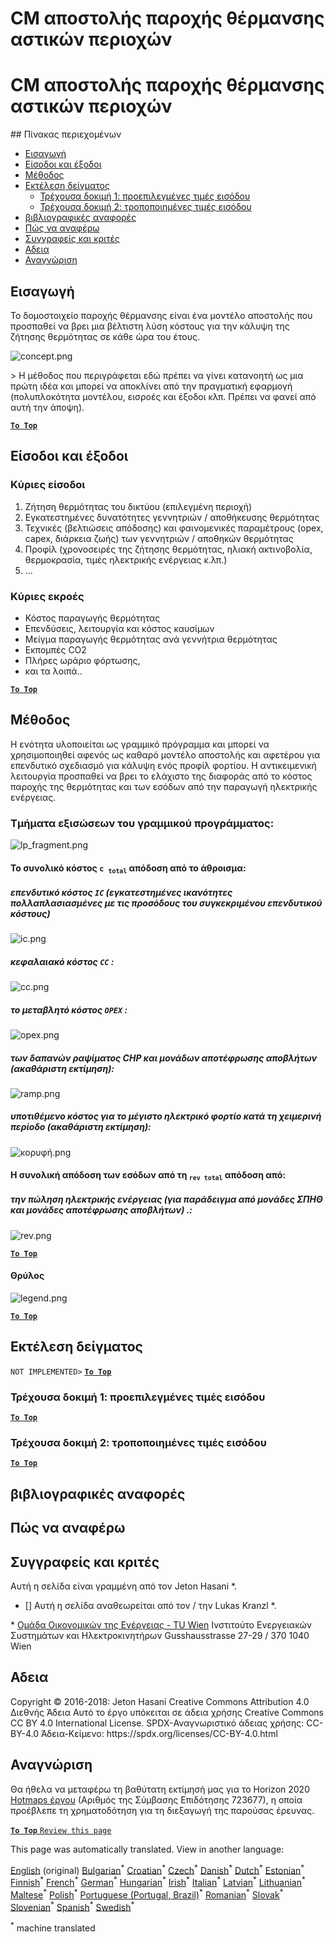 <h1> <a class="anchor" id="cm-district-heating-supply-dispatch" href="#cm-district-heating-supply-dispatch"><i class="fa fa-link"></i></a> CM αποστολής παροχής θέρμανσης αστικών περιοχών </h1><h1> <a class="anchor" id="cm-district-heating-supply-dispatch" href="#cm-district-heating-supply-dispatch"><i class="fa fa-link"></i></a> CM αποστολής παροχής θέρμανσης αστικών περιοχών </h1><p> ## Πίνακας περιεχομένων </p><ul><li> <a href="#introduction">Εισαγωγή</a> </li><li> <a href="#inputs-and-outputs">Είσοδοι και έξοδοι</a> </li><li> <a href="#method">Μέθοδος</a> </li><li> <a href="#sample-run">Εκτέλεση δείγματος</a> <ul><li> <a href="#test-run-1-default-input-values">Τρέχουσα δοκιμή 1: προεπιλεγμένες τιμές εισόδου</a> </li><li> <a href="#test-run-2-modified-input-values">Τρέχουσα δοκιμή 2: τροποποιημένες τιμές εισόδου</a> </li></ul></li><li> <a href="#references">βιβλιογραφικές αναφορές</a> </li><li> <a href="#how-to-cite">Πώς να αναφέρω</a> </li><li> <a href="#authors-and-reviewers">Συγγραφείς και κριτές</a> </li><li> <a href="#license">Αδεια</a> </li><li> <a href="#acknowledgement">Αναγνώριση</a> </li></ul><h2> <a class="anchor" id="introduction" href="#introduction"><i class="fa fa-link"></i></a> Εισαγωγή </h2><p> Το δομοστοιχείο παροχής θέρμανσης είναι ένα μοντέλο αποστολής που προσπαθεί να βρει μια βέλτιστη λύση κόστους για την κάλυψη της ζήτησης θερμότητας σε κάθε ώρα του έτους. </p><p><img alt="concept.png" src="https://github.com/HotMaps/hotmaps_wiki/blob/master/Images/dh_supply/concept.png"/></p><p> &gt; Η μέθοδος που περιγράφεται εδώ πρέπει να γίνει κατανοητή ως μια πρώτη ιδέα και μπορεί να αποκλίνει από την πραγματική εφαρμογή (πολυπλοκότητα μοντέλου, εισροές και έξοδοι κλπ. Πρέπει να φανεί από αυτή την άποψη). </p><p><ins> <code><strong><a href="#table-of-contents">To Top</a></strong></code> </ins> </p><h2> <a class="anchor" id="inputs-and-outputs" href="#inputs-and-outputs"><i class="fa fa-link"></i></a> Είσοδοι και έξοδοι </h2><h3> <a class="anchor" id="main-inputs" href="#main-inputs"><i class="fa fa-link"></i></a> Κύριες είσοδοι </h3><ol><li> Ζήτηση θερμότητας του δικτύου (επιλεγμένη περιοχή) </li><li> Εγκατεστημένες δυνατότητες γεννητριών / αποθήκευσης θερμότητας </li><li> Τεχνικές (βελτιώσεις απόδοσης) και φαινομενικές παραμέτρους (opex, capex, διάρκεια ζωής) των γεννητριών / αποθηκών θερμότητας </li><li> Προφίλ (χρονοσειρές της ζήτησης θερμότητας, ηλιακή ακτινοβολία, θερμοκρασία, τιμές ηλεκτρικής ενέργειας κ.λπ.) </li><li> ... </li></ol><h3> <a class="anchor" id="main-outputs" href="#main-outputs"><i class="fa fa-link"></i></a> Κύριες εκροές </h3><ul><li> Κόστος παραγωγής θερμότητας </li><li> Επενδύσεις, λειτουργία και κόστος καυσίμων </li><li> Μείγμα παραγωγής θερμότητας ανά γεννήτρια θερμότητας </li><li> Εκπομπές CO2 </li><li> Πλήρες ωράριο φόρτωσης, </li><li> και τα λοιπά.. </li></ul><p><ins> <code><strong><a href="#table-of-contents">To Top</a></strong></code> </ins> </p><h2> <a class="anchor" id="method" href="#method"><i class="fa fa-link"></i></a> Μέθοδος </h2><p> Η ενότητα υλοποιείται ως γραμμικό πρόγραμμα και μπορεί να χρησιμοποιηθεί αφενός ως καθαρό μοντέλο αποστολής και αφετέρου για επενδυτικό σχεδιασμό για κάλυψη ενός προφίλ φορτίου. Η αντικειμενική λειτουργία προσπαθεί να βρει το ελάχιστο της διαφοράς από το κόστος παροχής της θερμότητας και των εσόδων από την παραγωγή ηλεκτρικής ενέργειας. </p><h3> <a class="anchor" id="equation-fragments-of-the-linear-program-" href="#equation-fragments-of-the-linear-program-"><i class="fa fa-link"></i></a> Τμήματα εξισώσεων του γραμμικού προγράμματος: </h3><p><img alt="lp_fragment.png" src="https://github.com/HotMaps/hotmaps_wiki/blob/master/Images/dh_supply/lp_fragment.png"/></p><h4> <a class="anchor" id="the-total-costs-<code>c<sub>total<-sub><-code>-yield-from-the-sum-of-" href="#the-total-costs-<code>c<sub>total<-sub><-code>-yield-from-the-sum-of-"><i class="fa fa-link"></i></a> Το συνολικό κόστος <code>c <sub>total</sub></code> απόδοση από το άθροισμα: </h4><h5> <a class="anchor" id="investment-costs-<code>ic<-code>-installed-capacities-multiplied-by-the-annuities-of-the-specific-investment-costs" href="#investment-costs-<code>ic<-code>-installed-capacities-multiplied-by-the-annuities-of-the-specific-investment-costs"><i class="fa fa-link"></i></a> επενδυτικό κόστος <code>IC</code> (εγκατεστημένες ικανότητες πολλαπλασιασμένες με τις προσόδους του συγκεκριμένου επενδυτικού κόστους) </h5><p><img alt="ic.png" src="https://github.com/HotMaps/hotmaps_wiki/blob/master/Images/dh_supply/ic.png"/></p><h5> <a class="anchor" id="captial-costs-<code>cc<-code>--" href="#captial-costs-<code>cc<-code>--"><i class="fa fa-link"></i></a> κεφαλαιακό κόστος <code>CC</code> : </h5><p><img alt="cc.png" src="https://github.com/HotMaps/hotmaps_wiki/blob/master/Images/dh_supply/cc.png"/></p><h5> <a class="anchor" id="the-variable-costs-<code>opex<-code>--" href="#the-variable-costs-<code>opex<-code>--"><i class="fa fa-link"></i></a> το μεταβλητό κόστος <code>OPEX</code> : </h5><p><img alt="opex.png" src="https://github.com/HotMaps/hotmaps_wiki/blob/master/Images/dh_supply/opex.png"/></p><h5> <a class="anchor" id="ramp-costs-of-chp-and-waste-incineration-plants-rough-estimation--" href="#ramp-costs-of-chp-and-waste-incineration-plants-rough-estimation--"><i class="fa fa-link"></i></a> των δαπανών ραψίματος CHP και μονάδων αποτέφρωσης αποβλήτων (ακαθάριστη εκτίμηση): </h5><p><img alt="ramp.png" src="https://github.com/HotMaps/hotmaps_wiki/blob/master/Images/dh_supply/ramp.png"/></p><h5> <a class="anchor" id="assumed-costs-for-the-peak-electrical-load-in-the-winter-time-rough-estimation-" href="#assumed-costs-for-the-peak-electrical-load-in-the-winter-time-rough-estimation-"><i class="fa fa-link"></i></a> υποτιθέμενο κόστος για το μέγιστο ηλεκτρικό φορτίο κατά τη χειμερινή περίοδο (ακαθάριστη εκτίμηση): </h5><p><img alt="κορυφή.png" src="https://github.com/HotMaps/hotmaps_wiki/blob/master/Images/dh_supply/peak.png"/></p><h4> <a class="anchor" id="the-total-revenues-<code>rev<sub>total<-sub><-code>-yield-from--" href="#the-total-revenues-<code>rev<sub>total<-sub><-code>-yield-from--"><i class="fa fa-link"></i></a> Η συνολική απόδοση των εσόδων από τη <code><sub>rev total</sub></code> απόδοση από: </h4><h5> <a class="anchor" id="the-sale-of-electricity-for-example-from-chp-plants-and-waste-incineration-plants.-" href="#the-sale-of-electricity-for-example-from-chp-plants-and-waste-incineration-plants.-"><i class="fa fa-link"></i></a> την πώληση ηλεκτρικής ενέργειας (για παράδειγμα από μονάδες ΣΠΗΘ και μονάδες αποτέφρωσης αποβλήτων) .: </h5><p><img alt="rev.png" src="https://github.com/HotMaps/hotmaps_wiki/blob/master/Images/dh_supply/rev.png"/></p><p><ins> <code><strong><a href="#table-of-contents">To Top</a></strong></code> </ins> </p><h4> <a class="anchor" id="legend" href="#legend"><i class="fa fa-link"></i></a> Θρύλος </h4><p><img alt="legend.png" src="https://github.com/HotMaps/hotmaps_wiki/blob/master/Images/dh_supply/legend.png"/></p><p><ins> <code><strong><a href="#table-of-contents">To Top</a></strong></code> </ins> </p><h2> <a class="anchor" id="sample-run" href="#sample-run"><i class="fa fa-link"></i></a> Εκτέλεση δείγματος </h2><p> <code>NOT IMPLEMENTED&gt;</code> <ins> <code><strong><a href="#table-of-contents">To Top</a></strong></code> </ins> </p><h3> <a class="anchor" id="test-run-1--default-input-values" href="#test-run-1--default-input-values"><i class="fa fa-link"></i></a> Τρέχουσα δοκιμή 1: προεπιλεγμένες τιμές εισόδου </h3><p><ins> <code><strong><a href="#table-of-contents">To Top</a></strong></code> </ins> </p><h3> <a class="anchor" id="test-run-2--modified-input-values" href="#test-run-2--modified-input-values"><i class="fa fa-link"></i></a> Τρέχουσα δοκιμή 2: τροποποιημένες τιμές εισόδου </h3><p><ins> <code><strong><a href="#table-of-contents">To Top</a></strong></code> </ins> </p><h2> <a class="anchor" id="references" href="#references"><i class="fa fa-link"></i></a> βιβλιογραφικές αναφορές </h2><h2> <a class="anchor" id="how-to-cite" href="#how-to-cite"><i class="fa fa-link"></i></a> Πώς να αναφέρω </h2><h2> <a class="anchor" id="authors-and-reviewers" href="#authors-and-reviewers"><i class="fa fa-link"></i></a> Συγγραφείς και κριτές </h2><p> Αυτή η σελίδα είναι γραμμένη από τον Jeton Hasani *. </p><ul><li> [] Αυτή η σελίδα αναθεωρείται από τον / την Lukas Kranzl *. </li></ul><p> * <a href="https://eeg.tuwien.ac.at/">Ομάδα Οικονομικών της Ενέργειας - TU Wien</a> Ινστιτούτο Ενεργειακών Συστημάτων και Ηλεκτροκινητήρων Gusshausstrasse 27-29 / 370 1040 Wien </p><h2> <a class="anchor" id="license" href="#license"><i class="fa fa-link"></i></a> Αδεια </h2><p> Copyright © 2016-2018: Jeton Hasani Creative Commons Attribution 4.0 Διεθνής Άδεια Αυτό το έργο υπόκειται σε άδεια χρήσης Creative Commons CC BY 4.0 International License. SPDX-Αναγνωριστικό άδειας χρήσης: CC-BY-4.0 Άδεια-Κείμενο: https://spdx.org/licenses/CC-BY-4.0.html </p><h2> <a class="anchor" id="acknowledgement" href="#acknowledgement"><i class="fa fa-link"></i></a> Αναγνώριση </h2><p> Θα ήθελα να μεταφέρω τη βαθύτατη εκτίμησή μας για το Horizon 2020 <a href="https://www.hotmaps-project.eu">Hotmaps έργου</a> (Αριθμός της Σύμβασης Επιδότησης 723677), η οποία προέβλεπε τη χρηματοδότηση για τη διεξαγωγή της παρούσας έρευνας. </p><p><ins> <code><strong><a href="#table-of-contents">To Top</a></strong></code> </ins> <code><a href="https://github.com/HotMaps/hotmaps_wiki/wiki/CM_DH_supply/_edit">Review this page</a></code> </p>
<!--- THIS IS A SUPER UNIQUE IDENTIFIER -->

This page was automatically translated. View in another language:

[English](../en/CM-District-heating-supply-dispatch) (original) [Bulgarian](../bg/CM-District-heating-supply-dispatch)<sup>\*</sup> [Croatian](../hr/CM-District-heating-supply-dispatch)<sup>\*</sup> [Czech](../cs/CM-District-heating-supply-dispatch)<sup>\*</sup> [Danish](../da/CM-District-heating-supply-dispatch)<sup>\*</sup> [Dutch](../nl/CM-District-heating-supply-dispatch)<sup>\*</sup> [Estonian](../et/CM-District-heating-supply-dispatch)<sup>\*</sup> [Finnish](../fi/CM-District-heating-supply-dispatch)<sup>\*</sup> [French](../fr/CM-District-heating-supply-dispatch)<sup>\*</sup> [German](../de/CM-District-heating-supply-dispatch)<sup>\*</sup>  [Hungarian](../hu/CM-District-heating-supply-dispatch)<sup>\*</sup> [Irish](../ga/CM-District-heating-supply-dispatch)<sup>\*</sup> [Italian](../it/CM-District-heating-supply-dispatch)<sup>\*</sup> [Latvian](../lv/CM-District-heating-supply-dispatch)<sup>\*</sup> [Lithuanian](../lt/CM-District-heating-supply-dispatch)<sup>\*</sup> [Maltese](../mt/CM-District-heating-supply-dispatch)<sup>\*</sup> [Polish](../pl/CM-District-heating-supply-dispatch)<sup>\*</sup> [Portuguese (Portugal, Brazil)](../pt/CM-District-heating-supply-dispatch)<sup>\*</sup> [Romanian](../ro/CM-District-heating-supply-dispatch)<sup>\*</sup> [Slovak](../sk/CM-District-heating-supply-dispatch)<sup>\*</sup> [Slovenian](../sl/CM-District-heating-supply-dispatch)<sup>\*</sup> [Spanish](../es/CM-District-heating-supply-dispatch)<sup>\*</sup> [Swedish](../sv/CM-District-heating-supply-dispatch)<sup>\*</sup> 

<sup>\*</sup> machine translated
